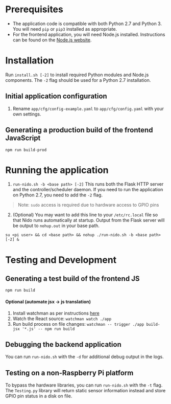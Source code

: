 # Prerequisites
- The application code is compatible with both Python 2.7 and Python 3. You will need `pip` or `pip3` installed as appropriate.
- For the frontend application, you will need Node.js installed. Instructions can be found on the [Node.js website](https://nodejs.org/en/download/package-manager/#debian-and-ubuntu-based-linux-distributions).

# Installation
Run `install.sh [-2]` to install required Python modules and Node.js components. The `-2` flag should be used for a Python 2.7 installation.

## Initial application configuration
1. Rename `app/cfg/config-example.yaml` to `app/cfg/config.yaml` with your own settings.

## Generating a production build of the frontend JavaScript
`npm run build-prod`

# Running the application
1. `run-nido.sh -b <base path> [-2]` This runs both the Flask HTTP server and the controller/scheduler daemon. If you need to run the application on Python 2.7, you need to add the `-2` flag.
> Note: `sudo` access is required due to hardware access to GPIO pins
2. (Optional) You may want to add this line to your `/etc/rc.local` file so that Nido runs automatically at startup. Output from the Flask server will be output to `nohup.out` in your base path.
```
su <pi user> && cd <base path> && nohup ./run-nido.sh -b <base path> [-2] &
```

# Testing and Development

## Generating a test build of the frontend JS
`npm run build`

#### Optional (automate jsx -> js translation)
1. Install watchman as per instructions [here](https://facebook.github.io/watchman/docs/install.html)
2. Watch the React source: `watchman watch ./app`
3. Run build process on file changes: `watchman -- trigger ./app build-jsx '*.js' -- npm run build`

## Debugging the backend application
You can run `run-nido.sh` with the `-d` for additional debug output in the logs.

## Testing on a non-Raspberry Pi platform
To bypass the hardware libraries, you can run `run-nido.sh` with the `-t` flag. The `Testing.py` library will return static sensor information instead and store GPIO pin status in a disk on file.
